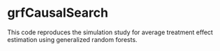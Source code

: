 # grfCausalSearch


This code reproduces the simulation study for average treatment
effect estimation using generalized random forests.
